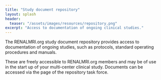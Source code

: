 ```yaml
---
title: "Study document repository"
layout: splash
header:
  teaser: "/assets/images/resources/repository.png"
excerpt: "Access to documentation of ongoing clinical studies."
---
```


The RENALMRI.org study document repository provides access to documentation of ongoing studies, such as protocols, standard operating procedures and manuals.

These are freely accessible to RENALMRI.org members and may be of use in the start up of your multi-center clinical study. Documents can be accessed via the page of the repository task force.